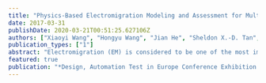 ```yaml
---
title: "Physics-Based Electromigration Modeling and Assessment for Multi-Segment Interconnects in Power Grid Networks"
date: 2017-03-31
publishDate: 2020-03-21T00:51:25.627106Z
authors: ["Xiaoyi Wang", "Hongyu Wang", "Jian He", "Sheldon X.-D. Tan", "Yici Cai", "Shengqi Yang"]
publication_types: ["1"]
abstract: "Electromigration (EM) is considered to be one of the most important reliability issues for current and future ICs in 10nm technology and below.  In this paper we focus on the EM stress evaluation for one-dimensional multi-segment interconnect wires in which all the segments have the same direction, which is a common routing structure for power grid networks.  The proposed method, which is based on integral transform technique, could efficiently calculate the hydrostatic stress evolution for multi-segment metal wires stressed with different current densities.  The new method can also naturally consider the pre-existing residual stresses coming from thermal or other stress sources.  Based on this new transient EM assessment method, a full-chip assessment algorithm for power grid networks is then proposed.  The new algorithm is also based on the IR-drop metrics for failure assessment of the power grid networks. However, it finds the precise location and time of EM-induced void nucleation by directly checking the time-changing hydrostatic stresses of all the wires. The resulting EM assessment method can ensure sufficient accuracy of the EM verification for large scale power grid networks without sacrificing the efficiency. The accuracy of the proposed transient analysis approach is validated against the numerical analysis. Also the resulting EM-aware full-chip power grid reliability analysis has been demonstrated and compared with existing methods."
featured: true
publication: "*Design, Automation Test in Europe Conference Exhibition (DATE), 2017*"
---
```


